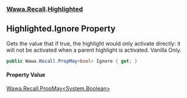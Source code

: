 ### [Wawa.Recall](Wawa.Recall.md 'Wawa.Recall').[Highlighted](Highlighted.md 'Wawa.Recall.Highlighted')

## Highlighted.Ignore Property

Gets the value that if true, the highlight would only activate directly: it  
will not be activated when a parent highlight is activated. Vanilla Only.

```csharp
public Wawa.Recall.PropMay<bool> Ignore { get; }
```

#### Property Value
[Wawa.Recall.PropMay&lt;](PropMay{T}.md 'Wawa.Recall.PropMay<T>')[System.Boolean](https://docs.microsoft.com/en-us/dotnet/api/System.Boolean 'System.Boolean')[&gt;](PropMay{T}.md 'Wawa.Recall.PropMay<T>')